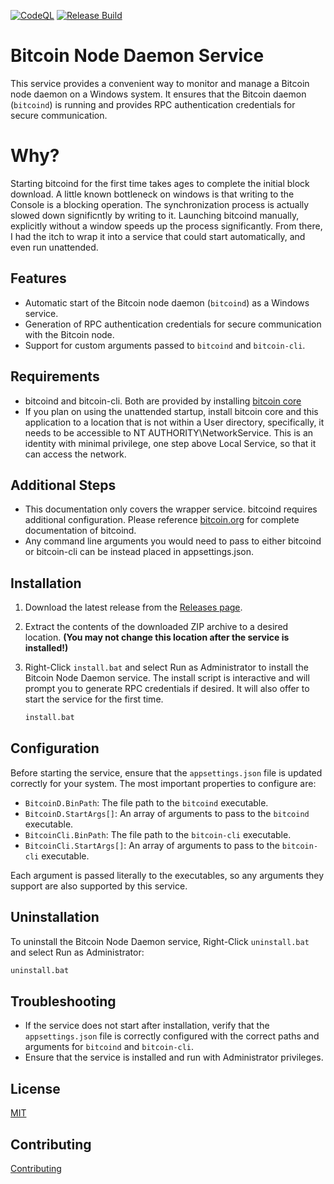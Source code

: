 [![CodeQL](https://github.com/SheepReaper/BitcoinNodeService/actions/workflows/github-code-scanning/codeql/badge.svg)](https://github.com/SheepReaper/BitcoinNodeService/actions/workflows/github-code-scanning/codeql)
[![Release Build](https://github.com/SheepReaper/BitcoinNodeService/actions/workflows/release.yml/badge.svg?event=release)](https://github.com/SheepReaper/BitcoinNodeService/actions/workflows/release.yml)

# Bitcoin Node Daemon Service

This service provides a convenient way to monitor and manage a Bitcoin node daemon on a Windows system. It ensures that the Bitcoin daemon (`bitcoind`) is running and provides RPC authentication credentials for secure communication.

# Why?

Starting bitcoind for the first time takes ages to complete the initial block download. A little known bottleneck on windows is that writing to the Console is a blocking operation. The synchronization process is actually slowed down significntly by writing to it. Launching bitcoind manually, explicitly without a window speeds up the process significantly. From there, I had the itch to wrap it into a service that could start automatically, and even run unattended.

## Features

- Automatic start of the Bitcoin node daemon (`bitcoind`) as a Windows service.
- Generation of RPC authentication credentials for secure communication with the Bitcoin node.
- Support for custom arguments passed to `bitcoind` and `bitcoin-cli`.

## Requirements

- bitcoind and bitcoin-cli. Both are provided by installing [bitcoin core](https://bitcoin.org/en/download)
- If you plan on using the unattended startup, install bitcoin core and this application to a location that is not within a User directory, specifically, it needs to be accessible to NT AUTHORITY\NetworkService. This is an identity with minimal privilege, one step above Local Service, so that it can access the network.

## Additional Steps

- This documentation only covers the wrapper service. bitcoind requires additional configuration. Please reference [bitcoin.org](https://developer.bitcoin.org/) for complete documentation of bitcoind.
- Any command line arguments you would need to pass to either bitcoind or bitcoin-cli can be instead placed in appsettings.json.

## Installation

1. Download the latest release from the [Releases page](https://github.com/SheepReaper/BitcoinNodeService/releases).
2. Extract the contents of the downloaded ZIP archive to a desired location. **(You may not change this location after the service is installed!)**
4. Right-Click `install.bat` and select Run as Administrator to install the Bitcoin Node Daemon service. The install script is interactive and will prompt you to generate RPC credentials if desired. It will also offer to start the service for the first time.

   ```cmd
   install.bat
   ```

## Configuration

Before starting the service, ensure that the `appsettings.json` file is updated correctly for your system. The most important properties to configure are:

- `BitcoinD.BinPath`: The file path to the `bitcoind` executable.
- `BitcoinD.StartArgs[]`: An array of arguments to pass to the `bitcoind` executable.
- `BitcoinCli.BinPath`: The file path to the `bitcoin-cli` executable.
- `BitcoinCli.StartArgs[]`: An array of arguments to pass to the `bitcoin-cli` executable.

Each argument is passed literally to the executables, so any arguments they support are also supported by this service.

## Uninstallation

To uninstall the Bitcoin Node Daemon service, Right-Click `uninstall.bat` and select Run as Administrator:

```cmd
uninstall.bat
```

## Troubleshooting

- If the service does not start after installation, verify that the `appsettings.json` file is correctly configured with the correct paths and arguments for `bitcoind` and `bitcoin-cli`.
- Ensure that the service is installed and run with Administrator privileges.

## License

[MIT](https://github.com/SheepReaper/BitcoinNodeService?tab=MIT-1-ov-file)

## Contributing

[Contributing](https://github.com/SheepReaper/.github/blob/main/CONTRIBUTING.md)
